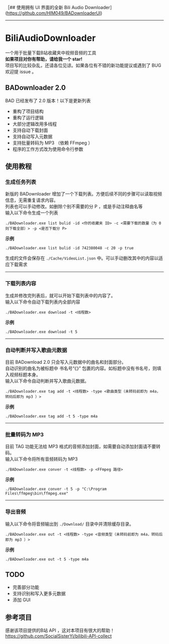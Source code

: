 ［## 使用拥有 UI 界面的全新 Bili Audio Downloader］(https://github.com/HIM049/BADownloaderUI)

---

# BiliAudioDownloader
一个用于批量下载B站收藏夹中视频音频的工具  
**如果项目对你有帮助，请给我一个 star!**  
项目写的比较杂乱，还请各位见谅。如果各位有不错的新功能提议或遇到了 BUG 欢迎提 issue 。  

## BADownloader 2.0
BAD 已经发布了 2.0 版本！以下是更新列表

- 重构了项目结构
- 重构了运行逻辑
- 大部分逻辑改用多线程
- 支持自动下载封面
- 支持自动写入元数据
- 支持批量转码为 MP3 （依赖 FFmpeg ）
- 程序的工作方式改为使用命令行参数

## 使用教程

### 生成任务列表
新版的 BADownloader 增加了一个下载列表。方便后续不同的步骤可以读取视频信息，无需重复请求内容。  
列表也可以手动修改。如删除个别不需要的分 P ，或是手动注释曲名等  
输入以下命令生成一个列表
```shell
./BADownloader.exe list bulid -id <你的收藏夹 ID> -c <需要下载的数量（为 0 则下载全部）> -p <是否下载分 P>
```
**示例**
```shell
./BADownloader.exe list bulid -id 742380048 -c 20 -p true
```
生成的文件会保存在 `./Cache/VideoList.json` 中。可以手动删改其中的内容以适应下载需求  

---  

### 下载列表内容
生成并修改完列表后，就可以开始下载列表中的内容了。  
输入以下命令自动下载列表内全部内容
```shell
./BADownloader.exe download -t <线程数>
```
**示例**
```shell
./BADownloader.exe download -t 5
```

---  


### 自动判断并写入歌曲元数据
目前 BADownload 2.0 只会写入元数据中的曲名和封面部分。  
自动识别的曲名为被标题中 书名号“《》” 包裹的内容。如标题中没有书名号，则填入视频标题本身。  
输入以下命令自动判断并写入歌曲元数据。
```shell
./BADownloader.exe tag add -t <线程数> -type <歌曲类型（未转码前即为 m4a，转码后即为 mp3 ）>
```
**示例**
```shell
./BADownloader.exe tag add -t 5 -type m4a
```

---  


### 批量转码为 MP3
目前 TAG 功能无法给 MP3 格式的音频添加封面，如需要自动添加封面请不要转码。  
输入以下命令将所有音频转码为 MP3  
```shell
./BADownloader.exe conver -t <线程数> -p <FFmpeg 路径>
```
**示例**
```shell
./BADownloader.exe conver -t 5 -p "C:\Program Files\ffmpeg\bin\ffmpeg.exe"
```

---  


### 导出音频
输入以下命令将音频输出到 `./Download/` 目录中并清除缓存目录。  
```shell
./BADownloader.exe out -t <线程数> -type <音频类型（未转码前即为 m4a，转码后即为 mp3 ）>
```
**示例**
```shell
./BADownloader.exe out -t 5 -type m4a
```

## TODO
- 完善部分功能
- 支持识别和写入更多元数据
- 添加 GUI


## 参考项目
感谢该项目提供的B站 API ，这对本项目有很大的帮助！  
https://github.com/SocialSisterYi/bilibili-API-collect
